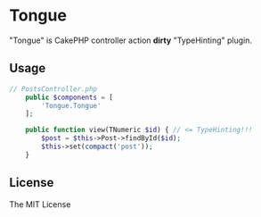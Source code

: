 # Tongue

"Tongue" is CakePHP controller action **dirty** "TypeHinting" plugin.

## Usage

```php
// PostsController.php
    public $components = [
        'Tongue.Tongue'
    ];

    public function view(TNumeric $id) { // <= TypeHinting!!!
        $post = $this->Post->findById($id);
        $this->set(compact('post'));
    }
```

## License

The MIT License

